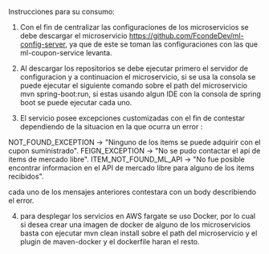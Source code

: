 Instrucciones para su consumo:

1) Con el fin de centralizar las configuraciones de los microservicios se debe descargar el microservicio https://github.com/FcondeDev/ml-config-server,
ya que de este se toman las configuraciones con las que ml-coupon-service levanta.

2) Al descargar los repositorios se debe ejecutar primero el servidor de configuracion y a continuacion el microservicio, si se usa la consola se puede ejecutar el siguiente comando sobre el path del microservicio mvn spring-boot:run, si estas usando algun IDE con la consola de spring boot se puede ejecutar cada uno.

3) El servicio posee excepciones customizadas con el fin de contestar dependiendo de la situacion en la que ocurra un error : 

NOT_FOUND_EXCEPTION -> "Ninguno de los items se puede adquirir con el cupon suministrado".
	FEIGN_EXCEPTION -> "No se pudo contactar el api de items de mercado libre".
	ITEM_NOT_FOUND_ML_API -> "No fue posible encontrar informacion en el API de mercado libre para alguno de los items recibidos".
  
  cada uno de los mensajes anteriores contestara con un body describiendo el error.
  
4) para desplegar los servicios en AWS fargate se uso Docker, por lo cual si desea crear una imagen de docker de alguno de los microservicios basta con ejecutar mvn clean install sobre el path del microservicio y el plugin de maven-docker y el dockerfile haran el resto.


